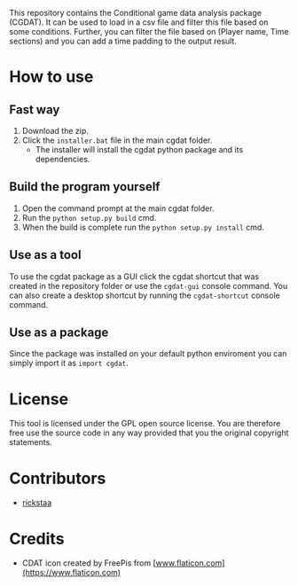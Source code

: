 This repository contains the Conditional game data analysis package (CGDAT). It can be used to load in a csv file and filter this file based on some conditions. Further, you can filter the file based on (Player name, Time sections) and you can add a time padding to the output result.

# How to use

## Fast way
1. Download the zip.
2. Click the `installer.bat` file in the main cgdat folder.
    - The installer will install the cgdat python package and its dependencies.

## Build the program yourself
1. Open the command prompt at the main cgdat folder.
2. Run the `python setup.py build` cmd.
3. When the build is complete run the `python setup.py install` cmd.

## Use as a tool
To use the cgdat package as a GUI click the cgdat shortcut that was created in the repository folder or use the `cgdat-gui` console command. You can also create a desktop shortcut by running the `cgdat-shortcut` console command.

## Use as a package
Since the package was installed on your default python enviroment you can simply import it as `import cgdat`.

# License
This tool is licensed under the GPL open source license. You are therefore free use the source code in any way provided that you the original copyright statements.

# Contributors
* [rickstaa](https://github.com/rickstaa)

# Credits
* CDAT icon created by FreePis from [www.flaticon.com](https://www.flaticon.com)